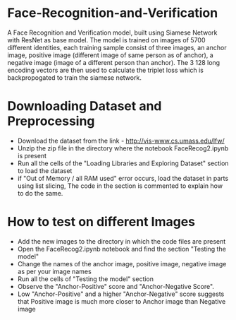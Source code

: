 # Face-Recognition-and-Verification
A Face Recognition and Verification model, built using Siamese Network with ResNet as base model. 
The model is trained on images of 5700 different identities, each training sample consist of three images, an anchor image, positive image (different image of same person as of anchor), a negative image (image of a different person than anchor). The 3 128 long encoding vectors are then used to calculate the triplet loss which is backpropogated to train the siamese network.

# Downloading Dataset and Preprocessing

- Download the dataset from the link - http://vis-www.cs.umass.edu/lfw/
- Unzip the zip file in the directory where the notebook FaceRecog2.ipynb is present
- Run all the cells of the "Loading Libraries and Exploring Dataset" section to load the dataset
- if "Out of Memory / all RAM used" error occurs, load the dataset in parts using list slicing, The code in the section is commented to     explain how to do the same.

# How to test on different Images

- Add the new images to the directory in which the code files are present
- Open the FaceRecog2.ipynb notebook and find the section "Testing the model"
- Change the names of the anchor image, positive image, negative image as per your image names
- Run all the cells of "Testing the model" section
- Observe the "Anchor-Positive" score and "Anchor-Negative Score".
- Low "Anchor-Positive" and a higher "Anchor-Negative" score suggests that Positive image is much more closer to Anchor image than Negative image 
